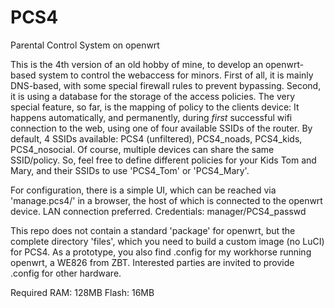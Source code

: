 # PCS4
Parental Control System on openwrt

This is the 4th version of an old hobby of mine, to develop an openwrt-based system to control the webaccess for minors.
First of all, it is mainly DNS-based, with some special firewall rules to prevent bypassing.
Second, it is using a database for the storage of the access policies.
The very special feature, so far, is the mapping of policy to the clients device:
It happens automatically, and permanently, during _first_ successful wifi connection to the web, using one of four available SSIDs of the router.
By default, 4 SSIDs available: PCS4 (unfiltered), PCS4_noads, PCS4_kids, PCS4_nosocial.
Of course, multiple devices can share the same SSID/policy.
So, feel free to define different policies for your Kids Tom and Mary, and their SSIDs to use 'PCS4_Tom' or 'PCS4_Mary'.

For configuration, there is a simple UI, which can be reached via 'manage.pcs4/' in a browser, the host of which is connected to the openwrt device. LAN connection preferred.
Credentials: manager/PCS4_passwd

This repo does not contain a standard 'package' for openwrt, but the complete directory 'files', which you need to build a custom image (no LuCI) for PCS4.
As a prototype, you also find .config for my workhorse running openwrt, a WE826 from ZBT.
Interested parties are invited to provide .config for other hardware.

Required RAM: 128MB
Flash: 16MB


